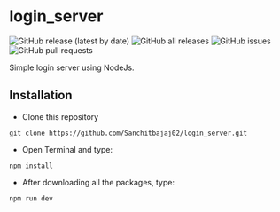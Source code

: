 # login_server


![GitHub release (latest by date)](https://img.shields.io/github/v/release/sanchitbajaj02/login_server?color=green&style=plastic) 
![GitHub all releases](https://img.shields.io/github/downloads/sanchitbajaj02/login_server/total?color=green&style=plastic)
![GitHub issues](https://img.shields.io/github/issues/sanchitbajaj02/login_server?color=green)
![GitHub pull requests](https://img.shields.io/github/issues-pr/sanchitbajaj02/login_server?color=green)

Simple login server using NodeJs.

## Installation
- Clone this repository

```
git clone https://github.com/Sanchitbajaj02/login_server.git
```

- Open Terminal and type:
```
npm install
```

- After downloading all the packages, type:
```
npm run dev
```
